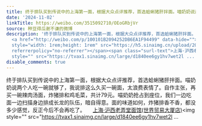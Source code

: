 ```yaml
---
title: 终于排队买到传说中的上海第一面，根据大众点评推荐，首选蛤蜊猪肝拌面。喵奶奶说两个人吃一碗就够了，我说排这么久买一碗面，太浪费表情了。自作主张，再买一碗...
date: '2024-11-02'
linkTitle: https://weibo.com/3515092710/OEoGRbjVr
source: 种豆得瓜谢不谦的微博
description: '终于排队买到传说中的上海第一面，根据大众点评推荐，首选蛤蜊猪肝拌面。喵奶奶说两个人吃一碗就够了，我说排这么久买一碗面，太浪费表情了。自作主张，再买一碗辣肉汤面，炸猪排和鸡毛菜，共计79元。喵奶奶抢占到座位，我们一边吃面一边扫描身边排成长龙的队伍，暗自得意。面的味道如何，炸猪排香不香，都没多少感觉，反正今后不会再吃了。
  <a href="http://weibo.com/p/100101B2094252DB6EA1F94499" data-hide=""><span class="url-icon"><img
  style="width: 1rem;height: 1rem" src="https://h5.sinaimg.cn/upload/2015/09/25/3/timeline_card_small_location_default.png"
  referrerpolicy="no-referrer"></span><span class="surl-text">上海·沪西老弄堂面馆(世界贸易大厦店)</span></a><img
  style="" src="https://tvax1.sinaimg.cn/large/d1840ee6gy1hv7wet2l ...'
disable_comments: true
---
```

终于排队买到传说中的上海第一面，根据大众点评推荐，首选蛤蜊猪肝拌面。喵奶奶说两个人吃一碗就够了，我说排这么久买一碗面，太浪费表情了。自作主张，再买一碗辣肉汤面，炸猪排和鸡毛菜，共计79元。喵奶奶抢占到座位，我们一边吃面一边扫描身边排成长龙的队伍，暗自得意。面的味道如何，炸猪排香不香，都没多少感觉，反正今后不会再吃了。 <a href="http://weibo.com/p/100101B2094252DB6EA1F94499" data-hide=""><span class="url-icon"><img style="width: 1rem;height: 1rem" src="https://h5.sinaimg.cn/upload/2015/09/25/3/timeline_card_small_location_default.png" referrerpolicy="no-referrer"></span><span class="surl-text">上海·沪西老弄堂面馆(世界贸易大厦店)</span></a><img style="" src="https://tvax1.sinaimg.cn/large/d1840ee6gy1hv7wet2l ...
